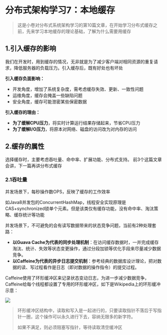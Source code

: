 # 分布式架构学习7：本地缓存

> 这是小卷对分布式系统架构学习的第10篇文章，在开始学习分布式缓存之前，先来学习本地缓存的理论基础，了解为什么需要用缓存

## 1.引入缓存的影响

我们在开发时，用到缓存的情况，无非就是为了减少客户端对相同资源的重复请求，降低服务器的负载压力。引入缓存后，既有好处也有坏处

**引入缓存负面影响：**

* 开发角度，增加了系统复杂度，需考虑缓存失效、更新、一致性问题
* 运维角度，缓存会掩盖一些缺陷问题
* 安全角度，缓存可能泄密某些保密数据

**引入缓存的理由：**

* **为了缓解CPU压力**，将实时计算运行结果存储起来，节省CPU压力
* **为了缓解I/O压力**，将原本对网络、磁盘的访问改为对内存的访问

## 2.缓存的属性

选择缓存时，主要考虑吞吐量、命中率、扩展功能、分布式支持。 前3个这篇文章会讲，下一篇再讲分布式缓存

### 2.1吞吐量

并发场景下，每秒操作数OPS，反映了缓存的工作效率

如Java8并发包的ConcurrentHashMap，线程安全实现原理是CAS+synchronized锁单个元素。但是该类仅有缓存功能，没有命中率、淘汰策略、缓存统计等功能

并发场景下，不可避免的会有读写数据带来的状态竞争问题，当前有2种处理套路：

* **以Guava Cache为代表的同步处理机制**：在访问缓存数据时，一并完成缓存淘汰、统计、失效等状态变更操作，通过分段加锁等优化手段来尽量减少数据竞争。
* **以Caffeine为代表的异步日志提交机制**：参考经典的数据库设计理论，把对数据的读、写过程看作是日志（即对数据的操作指令）的提交过程。

Caffeine使用了环形缓冲区来记录状态变动日志，为进一步减少数据竞争，Caffeine给每个线程都设置了专用的环形缓冲区，如下是Wikipedia上的环形缓冲示意：

![](/Users/yuyunlong/IdeaProjects/find-next-dragon/bagu/img/本地缓存1.gif)

> 环形缓冲区结构中，读取和写入是一起进行的，只要读取指针不落后于写指针一圈，这个操作可以永久进行下去，容纳无限多的新字符。
>
> 如果不满足，则必须阻塞写指针，等待读取清空缓冲区


